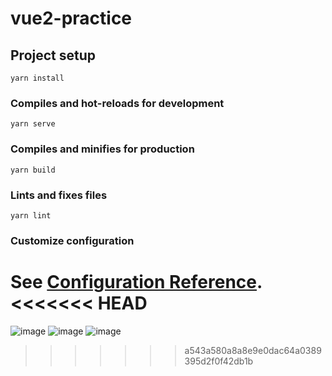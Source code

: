# vue2-practice

## Project setup
```
yarn install
```

### Compiles and hot-reloads for development
```
yarn serve
```

### Compiles and minifies for production
```
yarn build
```

### Lints and fixes files
```
yarn lint
```

### Customize configuration
See [Configuration Reference](https://cli.vuejs.org/config/).
<<<<<<< HEAD
=======
![image](https://user-images.githubusercontent.com/95325863/144400904-95bf2b25-fd33-46d5-ba51-1309f0cf2d1d.png)
![image](https://user-images.githubusercontent.com/95325863/144401017-239c08e5-677e-42f0-a1d0-673beb246bbf.png)
![image](https://user-images.githubusercontent.com/95325863/144401103-a0f6c95c-2e63-49b2-ace6-5cfb0805f267.png)

>>>>>>> a543a580a8a8e9e0dac64a0389395d2f0f42db1b

